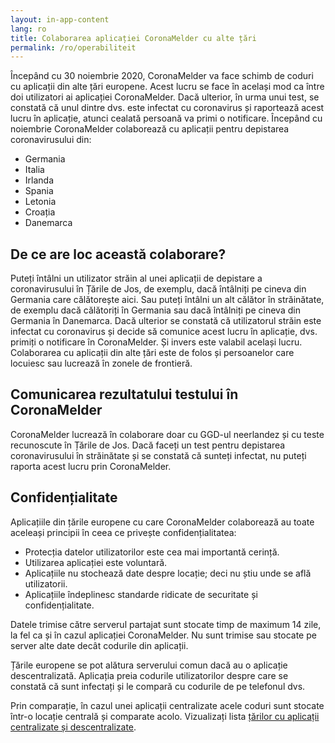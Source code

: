 ```yaml
---
layout: in-app-content
lang: ro
title: Colaborarea aplicației CoronaMelder cu alte țări
permalink: /ro/operabiliteit
---
```


Începând cu 30 noiembrie 2020, CoronaMelder va face schimb de coduri cu aplicații din alte țări europene. Acest lucru se face în același mod ca între doi utilizatori ai aplicației CoronaMelder. Dacă ulterior, în urma unui test, se constată că unul dintre dvs. este infectat cu coronavirus și raportează acest lucru în aplicație, atunci cealată persoană va primi o notificare.
Începând cu  noiembrie CoronaMelder colaborează cu aplicații pentru depistarea coronavirusului din:

- Germania
- Italia
- Irlanda
- Spania
- Letonia
- Croația
- Danemarca

## De ce are loc această colaborare?


Puteți întâlni un utilizator străin al unei aplicații de depistare a coronavirusului în Țările de Jos, de exemplu, dacă întâlniți pe cineva din Germania care călătorește aici. Sau puteți întâlni un alt călător în străinătate, de exemplu dacă călătoriți în Germania sau dacă întâlniți pe cineva din Germania în Danemarca.
Dacă ulterior se constată că utilizatorul străin este infectat cu coronavirus și decide să comunice acest lucru în aplicație, dvs. primiți o notificare în CoronaMelder. Și invers este valabil același lucru. Colaborarea cu aplicații din alte țări este de folos și persoanelor care locuiesc sau lucrează în zonele de frontieră. 

## Comunicarea rezultatului testului în CoronaMelder

CoronaMelder lucrează în colaborare doar cu GGD-ul neerlandez și cu teste recunoscute în Țările de Jos. Dacă faceți un test pentru depistarea coronavirusului în străinătate și se constată că sunteți infectat, nu puteți raporta acest lucru prin CoronaMelder.
## Confidențialitate

Aplicațiile din țările europene cu care CoronaMelder colaborează au toate aceleași principii în ceea ce privește confidențialitatea:

- Protecția datelor utilizatorilor este cea mai importantă cerință.
- Utilizarea aplicației este voluntară.
- Aplicațiile nu stochează date despre locație; deci nu știu unde se află utilizatorii.
- Aplicațiile îndeplinesc standarde ridicate de securitate și confidențialitate.

Datele trimise către serverul partajat sunt stocate timp de maximum 14 zile, la fel ca și în cazul aplicației CoronaMelder. Nu sunt trimise sau stocate pe server alte date decât codurile din aplicații.

Țările europene se pot alătura serverului comun dacă au o aplicație descentralizată. Aplicația preia codurile utilizatorilor despre care se constată că sunt infectați și le compară cu codurile de pe telefonul dvs.

Prin comparație, în cazul unei aplicații centralizate acele coduri sunt stocate într-o locație centrală și comparate acolo. Vizualizați lista [țărilor cu aplicații centralizate și descentralizate](https://ec.europa.eu/info/live-work-travel-eu/health/coronavirus-response/travel-during-coronavirus-pandemic/how-tracing-and-warning-apps-can-help-during-pandemic_en).

